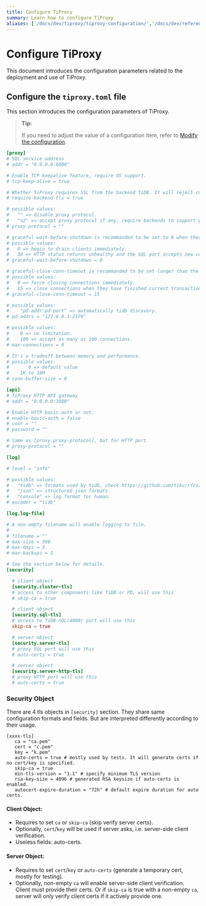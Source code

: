 ```yaml
---
title: Configure TiProxy
summary: Learn how to configure TiProxy.
aliases: ['/docs/dev/tiproxy/tiproxy-configuration/','/docs/dev/reference/tiproxy/configuration/']
---
```


# Configure TiProxy

This document introduces the configuration parameters related to the deployment and use of TiProxy.

## Configure the `tiproxy.toml` file

This section introduces the configuration parameters of TiProxy.

> **Tip:**
>
> If you need to adjust the value of a configuration item, refer to [Modify the configuration](/maintain-tidb-using-tiup.md#modify-the-configuration).


```toml
[proxy]
# SQL service address
# addr = "0.0.0.0:6000"

# Enable TCP keepalive feature, require OS support.
# tcp-keep-alive = true

# Whether TiProxy requires SSL from the backend TiDB. It will reject connections.
# require-backend-tls = true

# possible values:
#   "" => disable proxy protocol.
#   "v2" => accept proxy protocol if any, require backends to support proxy protocol.
# proxy-protocol = ""

# graceful-wait-before-shutdown is recommanded to be set to 0 when there's no other proxy(e.g. NLB) between the client and TiProxy.
# possible values:
#   0 => begin to drain clients immediately.
#   30 => HTTP status returns unhealthy and the SQL port accepts new connections for the last 30 seconds. After that, refuse new connections and drain clients.
# graceful-wait-before-shutdown = 0

# graceful-close-conn-timeout is recommanded to be set longer than the lifecycle of a transaction.
# possible values:
#   0 => force closing connections immediately.
#   15 => close connections when they have finished current transactions (AKA drain clients). After 15s, force closing all the connections.
# graceful-close-conn-timeout = 15

# possible values:
#    "pd-addr:pd-port" => automatically tidb discovery.
# pd-addrs = "127.0.0.1:2379"

# possible values:
#    0 => no limitation.
#    100 => accept as many as 100 connections.
# max-connections = 0

# It's a tradeoff between memory and performance.
# possible values:
#       0 => default value
#    1K to 16M
# conn-buffer-size = 0

[api]
# TiProxy HTTP API gateway
# addr = "0.0.0.0:3080"

# Enable HTTP basic auth or not.
# enable-basic-auth = false
# user = ""
# password = ""

# Same as [proxy.proxy-protocol], but for HTTP port
# proxy-protocol = ""

[log]

# level = "info"

# possible values:
#   "tidb" => formats used by tidb, check https://github.com/tikv/rfcs/blob/master/text/0018-unified-log-format.md.
#   "json" => structured json formats.
#   "console" => log format for human.
# encoder = "tidb"

[log.log-file]

# A non-empty filename will enable logging to file.
#
# filename = ""
# max-size = 300
# max-days = 3
# max-backups = 3

# See the section below for details.
[security]

  # client object
  [security.cluster-tls]
  # access to other components like TiDB or PD, will use this
  # skip-ca = true

  # client object
  [security.sql-tls]
  # access to TiDB SQL(4000) port will use this
  skip-ca = true

  # server object
  [security.server-tls]
  # proxy SQL port will use this
  # auto-certs = true

  # server object
  [security.server-http-tls]
  # proxy HTTP port will use this
  # auto-certs = true
```

### Security Object

There are 4 tls objects in `[security]` section. They share same configuration formats and fields. But are interpreted differently according to their usage.

```
[xxxx-tls]
   ca = "ca.pem"
   cert = "c.pem"
   key = "k.pem"
   auto-certs = true # mostly used by tests. It will generate certs if no cert/key is specified.
   skip-ca = true
   min-tls-version = "1.1" # specify minimum TLS version
   rsa-key-size = 4096 # generated RSA keysize if auto-certs is enabled.
   autocert-expire-duration = "72h" # default expire duration for auto certs.
```

#### Client Object:

- Requires to set `ca` or `skip-ca` (skip verify server certs).
- Optionally, `cert`/`key` will be used if server asks, i.e. server-side client verification.
- Useless fields: auto-certs.

#### Server Object:

+ Requires to set `cert`/`key` or `auto-certs` (generate a temporary cert, mostly for testing).
+ Optionally, non-empty `ca` will enable server-side client verification. Client must provide their certs. Or if `skip-ca` is true with a non-empty `ca`, server will only verify client certs if it actively provide one.
